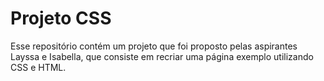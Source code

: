 # Projeto CSS

Esse repositório contém um projeto que foi proposto pelas aspirantes Layssa e Isabella, que consiste em recriar uma página exemplo utilizando CSS e HTML.
